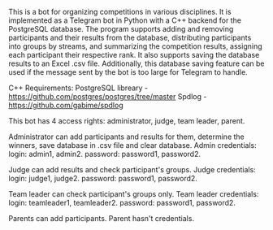 This is a bot for organizing competitions in various disciplines. It is implemented as a Telegram bot in Python with a C++ backend for the PostgreSQL database.
The program supports adding and removing participants and their results from the database, distributing participants into groups by streams, and summarizing the competition results, assigning each participant their respective rank.
It also supports saving the database results to an Excel .csv file. Additionally, this database saving feature can be used if the message sent by the bot is too large for Telegram to handle.

C++ Requirements:
PostgreSQL libreary - https://github.com/postgres/postgres/tree/master
Spdlog - https://github.com/gabime/spdlog

This bot has 4 access rights: administrator, judge, team leader, parent.

Administrator can add participants and results for them, determine the winners, save database in .csv file and clear database.
Admin credentials: 
login: admin1, admin2.
password: password1, password2.

Judge can add results and check participant's groups.
Judge credentials: 
login: judge1, judge2.
password: password1, password2.

Team leader can check participant's groups only.
Team leader credentials: 
login: teamleader1, teamleader2.
password: password1, password2.

Parents can add participants.
Parent hasn't credentials.
